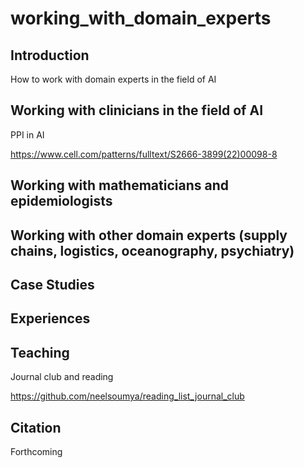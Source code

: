 # working_with_domain_experts

## Introduction

How to work with domain experts in the field of AI


## Working with clinicians in the field of AI

PPI in AI

https://www.cell.com/patterns/fulltext/S2666-3899(22)00098-8

## Working with mathematicians and epidemiologists

## Working with other domain experts (supply chains, logistics, oceanography, psychiatry)

## Case Studies

## Experiences

## Teaching

Journal club and reading

https://github.com/neelsoumya/reading_list_journal_club

## Citation

Forthcoming




